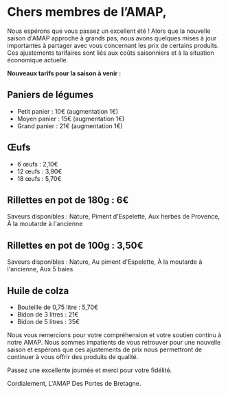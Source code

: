 # Chers membres de l’AMAP,

Nous espérons que vous passez un excellent été ! Alors que la nouvelle saison d'AMAP approche à grands pas, nous avons quelques mises à jour importantes à partager avec vous concernant les prix de certains produits. Ces ajustements tarifaires sont liés aux coûts saisonniers et à la situation économique actuelle.

**Nouveaux tarifs pour la saison à venir :**

## Paniers de légumes
- Petit panier : 10€ (augmentation 1€)
- Moyen panier : 15€ (augmentation 1€)
- Grand panier : 21€ (augmentation 1€)

## Œufs
- 6 œufs : 2,10€
- 12 œufs : 3,90€
- 18 œufs : 5,70€

## Rillettes en pot de 180g : 6€
Saveurs disponibles : Nature, Piment d'Espelette, Aux herbes de Provence, À la moutarde à l'ancienne

## Rillettes en pot de 100g : 3,50€
Saveurs disponibles : Nature, Au piment d'Espelette, À la moutarde à l'ancienne, Aux 5 baies

## Huile de colza
- Bouteille de 0,75 litre : 5,70€
- Bidon de 3 litres : 21€
- Bidon de 5 litres : 35€

Nous vous remercions pour votre compréhension et votre soutien continu à notre AMAP. Nous sommes impatients de vous retrouver pour une nouvelle saison et espérons que ces ajustements de prix nous permettront de continuer à vous offrir des produits de qualité.

Passez une excellente journée et merci pour votre fidélité.

Cordialement,
L'AMAP Des Portes de Bretagne.
